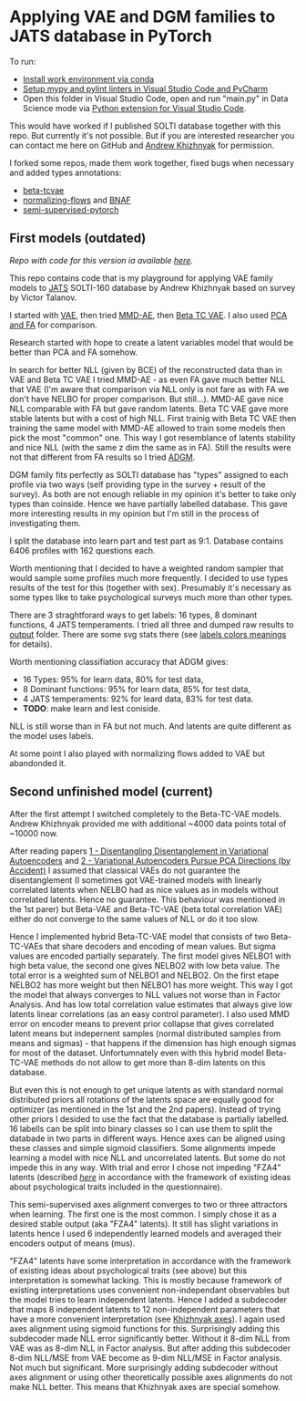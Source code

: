 Applying VAE and DGM families to JATS database in PyTorch
=========================================================

To run:

* [Install work environment via conda](https://github.com/kiwi0fruit/pyappshare/tree/master/template_env)
* [Setup mypy and pylint linters in Visual Studio Code and PyCharm](./README_SETUP_LINTERS.md)
* Open this folder in Visual Studio Code, open and run "main.py" in Data Science mode via
  [Python extension for Visual Studio Code](https://marketplace.visualstudio.com/items?itemName=ms-python.python).

This would have worked if I published SOLTI database together with this repo. But currently it's not possible.
But if you are interested researcher you can contact me here on GitHub and [Andrew Khizhnyak](https://vk.com/hizhnjak) for permission.

I forked some repos, made them work together, fixed bugs when necessary and added types annotations:

* [beta-tcvae](https://github.com/rtqichen/beta-tcvae)
* [normalizing-flows](https://github.com/tonyduan/normalizing-flows) and [BNAF](https://github.com/nicola-decao/BNAF)
* [semi-supervised-pytorch](https://github.com/wohlert/semi-supervised-pytorch)


First models (outdated)
----------------------------------------------

*Repo with code for this version ia available [here](https://github.com/kiwi0fruit/jats-semi-supervised-pytorch/tree/0.1).*

This repo contains code that is my playground for applying VAE family models to [JATS](https://github.com/kiwi0fruit/jats) SOLTI-160 database
by Andrew Khizhnyak based on survey by Victor Talanov.

I started with [VAE](https://arxiv.org/abs/1312.6114), then tried [MMD-AE](https://arxiv.org/abs/1706.02262),
then [Beta TC VAE](https://arxiv.org/abs/1802.04942). I also used [PCA and FA](./vae/linear_component_analyzer.py) for comparison.

Research started with hope to create a latent variables model that would be better than PCA and FA somehow.

In search for better NLL (given by BCE) of the reconstructed data than in VAE and Beta TC VAE I tried MMD-AE - as even FA gave much better NLL that VAE
(I'm aware that comparison via NLL only is not fare as with FA we don't have NELBO for proper comparison. But still...).
MMD-AE gave nice NLL comparable with FA but gave random latents. Beta TC VAE gave more stable latents but with a cost of high NLL.
First trainig with Beta TC VAE then training the same model with MMD-AE allowed to train some models then pick the most "common" one.
This way I got resemblance of latents stability and nice NLL (with the same z dim the same as in FA).
Still the results were not that different from FA results so I tried [ADGM](https://arxiv.org/abs/1602.05473).

DGM family fits perfectly as SOLTI database has "types" assigned to each profile via two ways (self providing type in the survey + result of the survey).
As both are not enough reliable in my opinion it's better to take only types than coinside. Hence we have partially labelled database.
This gave more interesting results in my opinion but I'm still in the process of investigating them.

I split the database into learn part and test part as 9:1. Database contains 6406 profiles with 162 questions each.

Worth mentioning that I decided to have a weighted random sampler that would sample some profiles much more frequently.
I decided to use types results of the test for this (together with sex). Presumably it's necessary as some types
like to take psychological surveys much more than other types.

There are 3 straghtforard ways to get labels: 16 types, 8 dominant functions, 4 JATS temperaments. I tried all three and dumped raw results to
[output](./output) folder. There are some svg stats there (see [labels colors meanings](./output/types_colors.svg) for details).

Worth mentioning classifiation accuracy that ADGM gives:

* 16 Types: 95% for learn data, 80% for test data,
* 8 Dominant functions: 95% for learn data, 85% for test data,
* 4 JATS temperaments: 92% for leard data, 83% for test data.
* **TODO**: make learn and lest coniside.

NLL is still worse than in FA but not much. And latents are quite different as the model uses labels.

At some point I also played with normalizing flows added to VAE but abandonded it.


Second unfinished model (current)
----------------------------------------------
After the first attempt I switched completely to the Beta-TC-VAE models. Andrew Khizhnyak provided me with additional \~4000 data points total of \~10000 now.

After reading papers [1 - Disentangling Disentanglement in Variational Autoencoders](https://arxiv.org/abs/1812.02833) and [2 - Variational Autoencoders Pursue PCA Directions (by Accident)](https://arxiv.org/abs/1812.06775) I 
assumed that classical VAEs do not guarantee the disentanglement (I sometimes got VAE-trained models with linearly correlated latents when NELBO had as nice values as in models without correlated latents. Hence no guarantee. This behaviour was mentioned in the 1st parer) but Beta-VAE and Beta-TC-VAE (beta total correlation VAE) either do not converge to the same values of NLL or do it too slow.

Hence I implemented hybrid Beta-TC-VAE model that consists of two Beta-TC-VAEs that share decoders and encoding of mean values. But sigma values are encoded partially separately. The first model gives NELBO1 with high beta value, the second one gives NELBO2 with low beta value. The total error is a weighted sum of NELBO1 and NELBO2. On the first etape NELBO2 has more weight but then NELBO1 has more weight. This way I got the model that always converges to NLL values not worse than in Factor Analysis. And has low total correlation value estimates that always give low latents linear correlations (as an easy control parameter). I also used MMD error on encoder means to prevent prior collapse that gives correlated latent means but indepernent samples (normal distributed samples from means and sigmas) - that happens if the dimension has high enough sigmas for most of the dataset. Unfortumnately even with this hybrid model Beta-TC-VAE methods do not allow to get more than 8-dim latents on this database.

But even this is not enough to get unique latents as with standard normal distributed priors all rotations of the latents space are equally good for optimizer (as mentioned in the 1st and the 2nd papers). Instead of trying other priors I desided to use the fact that the database is partially labelled. 16 labells can be split into binary classes so I can use them to split the databade in two parts in different ways. Hence axes can be aligned using these classes and simple sigmoid classifiers. Some alignments impede learning a model with nice NLL and uncorrelated latents. But some do not impede this in any way. With trial and error I chose not impeding "FZA4" latents (described [*here*](https://github.com/kiwi0fruit/jats#118-fza4-hypothesis-for-8-axes-of-independent-variation-in-factorized-traits-space) in accordance with the framework of existing ideas about psychological traits included in the questionnaire).

This semi-supervised axes alignment converges to two or three attractors when learning. The first one is the most common. I simply chose it as a desired stable output (aka "FZA4" latents). It still has slight variations in latents hence I used 6 independently learned models and averaged their encoders output of means (mus).

"FZA4" latents have some interpretation in accordance with the framework of existing ideas about psychological traits (see above) but this interpretation is somewhat lacking. This is mostly because framework of existing interpretations uses convenient non-independant observables but the model tries to learn independent latents. Hence I added a subdecoder that maps 8 independent latents to 12 non-independent parameters that have a more convenient interpretation (see [Khizhnyak axes](https://github.com/kiwi0fruit/jats#112-khizhnyak-functions-and-axes)). I again used axes alignment using sigmoid functions for this. Surprisingly adding this subdecoder made NLL error significantly better. Without it 8-dim NLL from VAE was as 8-dim NLL in Factor analysis. But after adding this subdecoder 8-dim NLL/MSE from VAE become as 9-dim NLL/MSE in Factor analysis. Not much but significant. More surprisingly adding subdecoder without axes alignment or using other theoretically possible axes alignments do not make NLL better. This means that Khizhnyak axes are special somehow.
